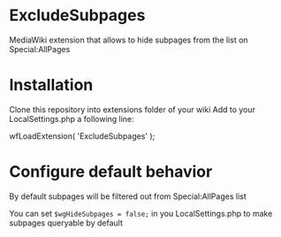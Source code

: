 # ExcludeSubpages
MediaWiki extension that allows to hide subpages from the list on Special:AllPages

# Installation
Clone this repository into extensions folder of your wiki
Add to your LocalSettings.php a following line: 

wfLoadExtension( 'ExcludeSubpages' );

# Configure default behavior
By default subpages will be filtered out from Special:AllPages list 

You can set `$wgHideSubpages = false;` in you LocalSettings.php to make subpages queryable by default
